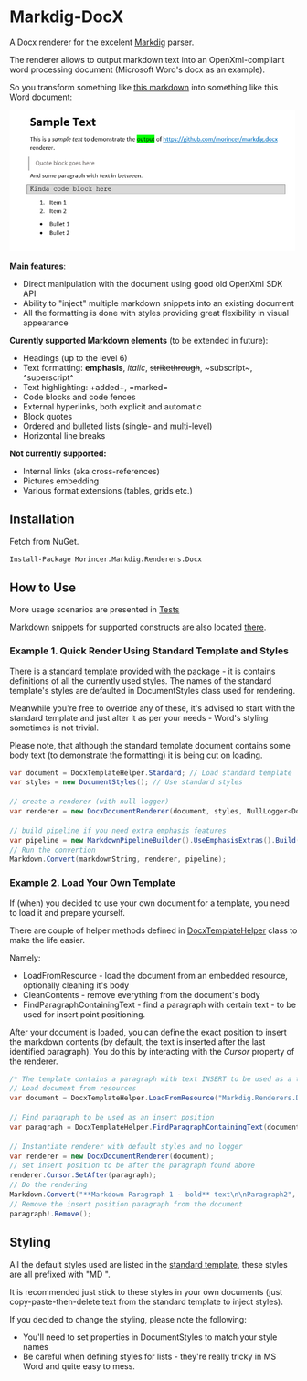 # Markdig-DocX

A Docx renderer for the excelent [Markdig](https://github.com/xoofx/markdig) parser.

The renderer allows to output markdown text into an OpenXml-compliant word processing document (Microsoft Word's docx as an example).

So you transform something like [this markdown](./src/Markdig.Renderers.Docx.Tests/Resources/sample-text.md) into something like this Word document:

<img src="./docs/Screenshot_20.png" width=500/>

**Main features**:

* Direct manipulation with the document using good old OpenXml SDK API
* Ability to "inject" multiple markdown snippets into an existing document
* All the formatting is done with styles providing great flexibility in visual appearance

**Curently supported Markdown elements** (to be extended in future):
  * Headings (up to the level 6)
  * Text formatting: **emphasis**, *italic*, ~~strikethrough~~, ~subscript~, ^superscript^
  * Text highlighting: +added+, =marked=
  * Code blocks and code fences
  * External hyperlinks, both explicit and automatic
  * Block quotes
  * Ordered and bulleted lists (single- and multi-level)
  * Horizontal line breaks


**Not currently supported:**

* Internal links (aka cross-references)
* Pictures embedding
* Various format extensions (tables, grids etc.)

## Installation

Fetch from NuGet.

```bash
Install-Package Morincer.Markdig.Renderers.Docx 
```

## How to Use

More usage scenarios are presented in [Tests](./src/Markdig.Renderers.Docx.Tests/TestDocxDocumentRenderer.cs)

Markdown snippets for supported constructs are also located [there](./src/Markdig.Renderers.Docx.Tests/Resources).

### Example 1. Quick Render Using Standard Template and Styles

There is a [standard template](./src/Markdig.Renderers.Docx/Resources/markdown-template.docx) provided with the package - it is contains definitions 
of all the currently used styles. The names of the standard template's styles are defaulted in DocumentStyles class used for rendering. 

Meanwhile you're free to override any of these, it's advised to start with the standard template and just alter it as per your needs - Word's styling sometimes is not trivial.

Please note, that although the standard template document contains some body text (to demonstrate the formatting) it is being cut on loading.

```c#
var document = DocxTemplateHelper.Standard; // Load standard template
var styles = new DocumentStyles(); // Use standard styles

// create a renderer (with null logger)
var renderer = new DocxDocumentRenderer(document, styles, NullLogger<DocxDocumentRenderer>.Instance);

// build pipeline if you need extra emphasis features
var pipeline = new MarkdownPipelineBuilder().UseEmphasisExtras().Build();
// Run the convertion
Markdown.Convert(markdownString, renderer, pipeline);  
```

### Example 2. Load Your Own Template

If (when) you decided to use your own document for a template, you need to load it and prepare yourself.

There are couple of helper methods defined in [DocxTemplateHelper](./src/Markdig.Renderers.Docx/DocxTemplateHelper.cs) class to make the life easier. 

Namely:

* LoadFromResource - load the document from an embedded resource, optionally cleaning it's body
* CleanContents - remove everything from the document's body
* FindParagraphContainingText - find a paragraph with certain text - to be used for insert point positioning.

After your document is loaded, you can define the exact position to insert the markdown contents 
(by default, the text is inserted after the last identified paragraph). You do this by interacting with the *Cursor* property of the renderer.

```c#
/* The template contains a paragraph with text INSERT to be used as a text position */
// Load document from resources
var document = DocxTemplateHelper.LoadFromResource("Markdig.Renderers.Docx.Tests.Resources.docx.template-to-insert.docx");

// Find paragraph to be used as an insert position
var paragraph = DocxTemplateHelper.FindParagraphContainingText(document, "INSERT");

// Instantiate renderer with default styles and no logger        
var renderer = new DocxDocumentRenderer(document);
// set insert position to be after the paragraph found above
renderer.Cursor.SetAfter(paragraph);
// Do the rendering
Markdown.Convert("**Markdown Paragraph 1 - bold** text\n\nParagraph2", renderer);
// Remove the insert position paragraph from the document        
paragraph!.Remove();
```

## Styling

All the default styles used are listed in the [standard template](./src/Markdig.Renderers.Docx/Resources/markdown-template.docx), 
these styles are all prefixed with "MD ".

It is recommended just stick to these styles in your own documents (just copy-paste-then-delete text from the standard template to inject styles).

If you decided to change the styling, please note the following:
* You'll need to set properties in DocumentStyles to match your style names
* Be careful when defining styles for lists - they're really tricky in MS Word and quite easy to mess. 

